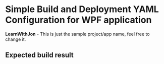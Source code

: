 # Simple Build and Deployment YAML Configuration for WPF application

**LearnWithJon** - This is just the sample project/app name, feel free to change it.

## Expected build result


